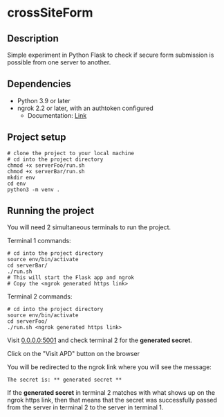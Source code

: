 # crossSiteForm

## Description
Simple experiment in Python Flask to check if secure form submission is possible from one server to another.

## Dependencies
* Python 3.9 or later
* ngrok 2.2 or later, with an authtoken configured
  * Documentation: [Link](https://ngrok.com/docs#getting-started-authtoken)

## Project setup
```shell
# clone the project to your local machine
# cd into the project directory
chmod +x serverFoo/run.sh
chmod +x serverBar/run.sh
mkdir env
cd env
python3 -m venv .
```

## Running the project
You will need 2 simultaneous terminals to run the project.

Terminal 1 commands:
```shell
# cd into the project directory
source env/bin/activate
cd serverBar/
./run.sh
# This will start the Flask app and ngrok
# Copy the <ngrok generated https link>
```

Terminal 2 commands:
```shell
# cd into the project directory
source env/bin/activate
cd serverFoo/
./run.sh <ngrok generated https link>
```

Visit [0.0.0.0:5001]() and check terminal 2 for the **generated secret**.

Click on the "Visit APD" button on the browser

You will be redirected to the ngrok link where you will see the message:
```text
The secret is: ** generated secret **
```
If the **generated secret** in terminal 2 matches with what shows up on the ngrok https link, then that means that the
secret was successfully passed from the server in terminal 2 to the server in terminal 1.
